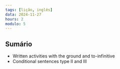 ```yaml
---
tags: [lição, inglês]
data: 2024-11-27
hours: 2
modulo: 5
---
```


## Sumário
- Written activities with the ground and to-infinitive
- Conditional sentences type II and III